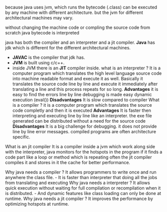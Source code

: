 because java uses jvm, which runs the bytecode (.class) can be executed by any machine with different architecture.
but the jvm for different architectural machines may vary.

without changing the machine code or compling the source code from scratch java bytecode is interpreted

java has both the compiler and an interpreter and a jit compiler.
**Java** has jdk which is different for the different architectural machines.
- **JAVAC**  is the compiler that jdk has.
- **JVM** is built using c/c++.
- inside JVM there is an **JIT** compiler inside.
what is an interpreter ?
	It is a computer program which translates the high level language source code into machine readable format and execute it as well.
		Basically it translates the source code line by line and execute it immediately after translating a line and this process repeats for so long.
	**Advantages**
		it is easy to find the errors line by line 
		debugging is made easy 
		dynamic execution (eval())
	**Disadvantages**
		It is slow compared to compiler
What is a compiler ? 
	it is a computer program which translates the source code completly and then it is executed
	**Advantages**
		It is faster then interpreting and executing line by line like an interpreter.
		the exe file generated can be distributed without a need for the source code
	**Disadvantages**
		It is a big challenge for debugging. it does not provide line by line error messages.
		compiled programs are often architecture specific.

What is an jit compiler
	It is a compiler inside a jvm which work along side with the interpreter, java monitors for the hotspots in the program if it finds a code part like a loop or method which is repeating often the jit compiler compiles it and stores in it the 
	cache for better performance.

Why java needs a compiler ? 
	It allows programmers to write once and run anywhere the class file.
	- It is faster than interpreter that doing all the jobs from translating and executing
Why java needs a interpreter ?
	It allows quick execution without waiting for full compilation or recompilation when it is distributed. 
	- And dynamic features like class loading can only be done at runtime.
Why java needs a jit compiler ?
	It improves the performance by optimizing hotspots at runtime.